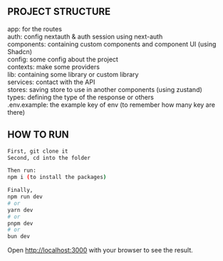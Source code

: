 ## PROJECT STRUCTURE

app: for the routes  
auth: config nextauth & auth session using next-auth  
components: containing custom components and component UI (using Shadcn)  
config: some config about the project  
contexts: make some providers   
lib: containing some library or custom library  
services: contact with the API   
stores: saving store to use in another components (using zustand)  
types: defining the type of the response or others   
.env.example: the example key of env (to remember how many key are there)  


## HOW TO RUN
```bash
First, git clone it
Second, cd into the folder 

Then run:
npm i (to install the packages)

Finally,
npm run dev
# or
yarn dev
# or
pnpm dev
# or
bun dev
```

Open [http://localhost:3000](http://localhost:3000) with your browser to see the result.
